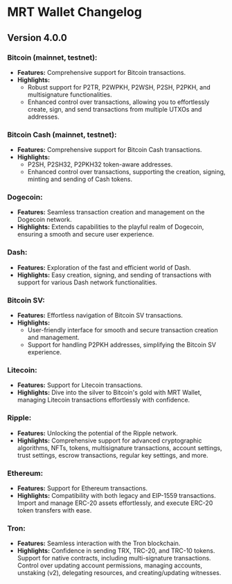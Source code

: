 # MRT Wallet Changelog

## Version 4.0.0

### Bitcoin (mainnet, testnet):
- **Features:** Comprehensive support for Bitcoin transactions.
- **Highlights:**
  - Robust support for P2TR, P2WPKH, P2WSH, P2SH, P2PKH, and multisignature functionalities.
  - Enhanced control over transactions, allowing you to effortlessly create, sign, and send transactions from multiple UTXOs and addresses.

### Bitcoin Cash (mainnet, testnet):
- **Features:** Comprehensive support for Bitcoin Cash transactions.
- **Highlights:**
  - P2SH, P2SH32, P2PKH32 token-aware addresses.
  - Enhanced control over transactions, supporting the creation, signing, minting and sending of Cash tokens.

### Dogecoin:
- **Features:** Seamless transaction creation and management on the Dogecoin network.
- **Highlights:** Extends capabilities to the playful realm of Dogecoin, ensuring a smooth and secure user experience.

### Dash:
- **Features:** Exploration of the fast and efficient world of Dash.
- **Highlights:** Easy creation, signing, and sending of transactions with support for various Dash network functionalities.

### Bitcoin SV:
- **Features:** Effortless navigation of Bitcoin SV transactions.
- **Highlights:**
  - User-friendly interface for smooth and secure transaction creation and management.
  - Support for handling P2PKH addresses, simplifying the Bitcoin SV experience.

### Litecoin:
- **Features:** Support for Litecoin transactions.
- **Highlights:** Dive into the silver to Bitcoin's gold with MRT Wallet, managing Litecoin transactions effortlessly with confidence.

### Ripple:
- **Features:** Unlocking the potential of the Ripple network.
- **Highlights:** Comprehensive support for advanced cryptographic algorithms, NFTs, tokens, multisignature transactions, account settings, trust settings, escrow transactions, regular key settings, and more.

### Ethereum:
- **Features:** Support for Ethereum transactions.
- **Highlights:** Compatibility with both legacy and EIP-1559 transactions. Import and manage ERC-20 assets effortlessly, and execute ERC-20 token transfers with ease.

### Tron:
- **Features:** Seamless interaction with the Tron blockchain.
- **Highlights:** Confidence in sending TRX, TRC-20, and TRC-10 tokens. Support for native contracts, including multi-signature transactions. Control over updating account permissions, managing accounts, unstaking (v2), delegating resources, and creating/updating witnesses.